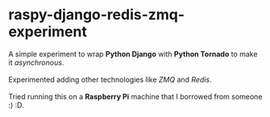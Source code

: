 # raspy-django-redis-zmq-experiment
A simple experiment to wrap <b>Python Django</b> with <b>Python Tornado</b> to make it <i>asynchronous</i>.<br/></br>
Experimented adding other technologies like <i>ZMQ</i> and <i>Redis</i>.<br/><br/>
Tried running this on a <b>Raspberry Pi</b> machine that I borrowed from someone :) :D.

